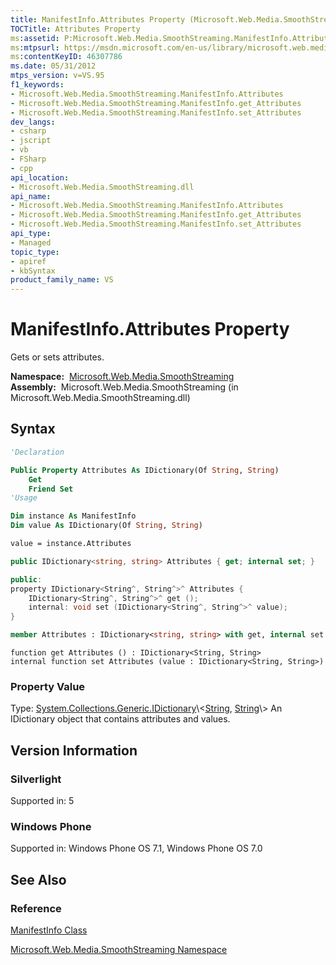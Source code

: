 ```yaml
---
title: ManifestInfo.Attributes Property (Microsoft.Web.Media.SmoothStreaming)
TOCTitle: Attributes Property
ms:assetid: P:Microsoft.Web.Media.SmoothStreaming.ManifestInfo.Attributes
ms:mtpsurl: https://msdn.microsoft.com/en-us/library/microsoft.web.media.smoothstreaming.manifestinfo.attributes(v=VS.95)
ms:contentKeyID: 46307786
ms.date: 05/31/2012
mtps_version: v=VS.95
f1_keywords:
- Microsoft.Web.Media.SmoothStreaming.ManifestInfo.Attributes
- Microsoft.Web.Media.SmoothStreaming.ManifestInfo.get_Attributes
- Microsoft.Web.Media.SmoothStreaming.ManifestInfo.set_Attributes
dev_langs:
- csharp
- jscript
- vb
- FSharp
- cpp
api_location:
- Microsoft.Web.Media.SmoothStreaming.dll
api_name:
- Microsoft.Web.Media.SmoothStreaming.ManifestInfo.Attributes
- Microsoft.Web.Media.SmoothStreaming.ManifestInfo.get_Attributes
- Microsoft.Web.Media.SmoothStreaming.ManifestInfo.set_Attributes
api_type:
- Managed
topic_type:
- apiref
- kbSyntax
product_family_name: VS
---
```


# ManifestInfo.Attributes Property

Gets or sets attributes.

**Namespace:**  [Microsoft.Web.Media.SmoothStreaming](microsoft-web-media-smoothstreaming-namespace_1.md)  
**Assembly:**  Microsoft.Web.Media.SmoothStreaming (in Microsoft.Web.Media.SmoothStreaming.dll)

## Syntax

```vb
'Declaration

Public Property Attributes As IDictionary(Of String, String)
    Get
    Friend Set
'Usage

Dim instance As ManifestInfo
Dim value As IDictionary(Of String, String)

value = instance.Attributes
```

```csharp
public IDictionary<string, string> Attributes { get; internal set; }
```

```cpp
public:
property IDictionary<String^, String^>^ Attributes {
    IDictionary<String^, String^>^ get ();
    internal: void set (IDictionary<String^, String^>^ value);
}
```

``` fsharp
member Attributes : IDictionary<string, string> with get, internal set
```

```jscript
function get Attributes () : IDictionary<String, String>
internal function set Attributes (value : IDictionary<String, String>)
```

### Property Value

Type: [System.Collections.Generic.IDictionary](https://msdn.microsoft.com/library/s4ys34ea\(v=vs.95\))\<[String](https://msdn.microsoft.com/library/s1wwdcbf\(v=vs.95\)), [String](https://msdn.microsoft.com/library/s1wwdcbf\(v=vs.95\))\>  
An IDictionary object that contains attributes and values.

## Version Information

### Silverlight

Supported in: 5  

### Windows Phone

Supported in: Windows Phone OS 7.1, Windows Phone OS 7.0  

## See Also

### Reference

[ManifestInfo Class](manifestinfo-class-microsoft-web-media-smoothstreaming_1.md)

[Microsoft.Web.Media.SmoothStreaming Namespace](microsoft-web-media-smoothstreaming-namespace_1.md)

